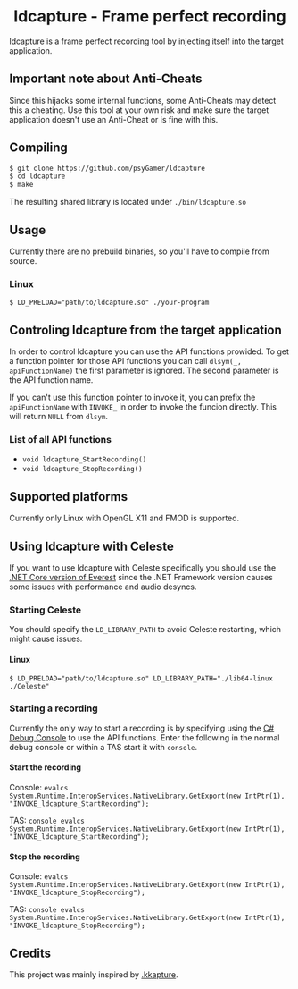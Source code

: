 <h1 align="center">ldcapture - Frame perfect recording</h1>

ldcapture is a frame perfect recording tool by injecting itself into the target application.

## Important note about Anti-Cheats

Since this hijacks some internal functions, some Anti-Cheats may detect this a cheating. Use this tool at your own risk and make sure the target application doesn't use an Anti-Cheat or is fine with this.

## Compiling

```bash
$ git clone https://github.com/psyGamer/ldcapture
$ cd ldcapture
$ make
```
The resulting shared library is located under `./bin/ldcapture.so`

## Usage

Currently there are no prebuild binaries, so you'll have to compile from source.

### Linux

`$ LD_PRELOAD="path/to/ldcapture.so" ./your-program`

## Controling ldcapture from the target application

In order to control ldcapture you can use the API functions prowided.
To get a function pointer for those API functions you can call `dlsym(_, apiFunctionName)` the first parameter is ignored. The second parameter is the API function name.

If you can't use this function pointer to invoke it, you can prefix the `apiFunctionName` with `INVOKE_` in order to invoke the funcion directly. This will return `NULL` from `dlsym`.

### List of all API functions
- `void ldcapture_StartRecording()`
- `void ldcapture_StopRecording()`

## Supported platforms

Currently only Linux with OpenGL X11 and FMOD is supported.


## Using ldcapture with Celeste

If you want to use ldcapture with Celeste specifically you should use the [.NET Core version of Everest](https://github.com/Popax21/Everest) since the .NET Framework version causes some issues with performance and audio desyncs.

### Starting Celeste

You should specify the `LD_LIBRARY_PATH` to avoid Celeste restarting, which might cause issues.

#### Linux

`$ LD_PRELOAD="path/to/ldcapture.so" LD_LIBRARY_PATH="./lib64-linux ./Celeste"`

### Starting a recording

Currently the only way to start a recording is by specifying using the [C# Debug Console]() to use the API functions.
Enter the following in the normal debug console or within a TAS start it with `console`.

#### Start the recording

Console: `evalcs System.Runtime.InteropServices.NativeLibrary.GetExport(new IntPtr(1), "INVOKE_ldcapture_StartRecording");`

TAS: `console evalcs System.Runtime.InteropServices.NativeLibrary.GetExport(new IntPtr(1), "INVOKE_ldcapture_StartRecording");`

#### Stop the recording

Console: `evalcs System.Runtime.InteropServices.NativeLibrary.GetExport(new IntPtr(1), "INVOKE_ldcapture_StopRecording");`

TAS: `console evalcs System.Runtime.InteropServices.NativeLibrary.GetExport(new IntPtr(1), "INVOKE_ldcapture_StopRecording");`

## Credits

This project was mainly inspired by [.kkapture](https://github.com/DemoJameson/kkapture).
